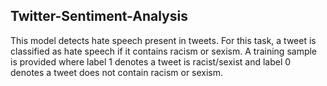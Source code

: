 ## Twitter-Sentiment-Analysis
This model detects hate speech present in tweets. For this task, a tweet is classified as hate speech if it contains racism or sexism.
A training sample is provided where label 1 denotes a tweet is racist/sexist and label 0 denotes a tweet does not contain racism or sexism.

